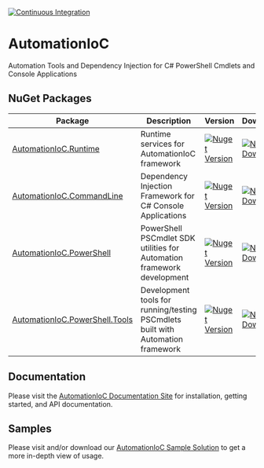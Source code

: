[![Continuous Integration](https://github.com/AutomationIoC/Automation/actions/workflows/continuous-integration.yml/badge.svg)](https://github.com/AutomationIoC/Automation/actions/workflows/continuous-integration.yml)

# AutomationIoC

Automation Tools and Dependency Injection for C# PowerShell Cmdlets and Console Applications

## NuGet Packages

| Package                                                                                          | Description                                                                     | Version                                                                                                                                                     | Downloads                                                                                                                                                      |
| ------------------------------------------------------------------------------------------------ | ------------------------------------------------------------------------------- | ----------------------------------------------------------------------------------------------------------------------------------------------------------- | -------------------------------------------------------------------------------------------------------------------------------------------------------------- |
| [AutomationIoC.Runtime](https://www.nuget.org/packages/AutomationIoC.Runtime/)                   | Runtime services for AutomationIoC framework                                    | [![Nuget Version](https://img.shields.io/nuget/v/AutomationIoC.Runtime?logo=nuget)](https://www.nuget.org/packages/AutomationIoC.Runtime)                   | [![Nuget Downloads](https://img.shields.io/nuget/dt/AutomationIoC.Runtime?logo=nuget)](https://www.nuget.org/packages/AutomationIoC.Runtime)                   |
| [AutomationIoC.CommandLine](https://www.nuget.org/packages/AutomationIoC.CommandLine/)           | Dependency Injection Framework for C# Console Applications                      | [![Nuget Version](https://img.shields.io/nuget/v/AutomationIoC.CommandLine?logo=nuget)](https://www.nuget.org/packages/AutomationIoC.CommandLine)           | [![Nuget Downloads](https://img.shields.io/nuget/dt/AutomationIoC.CommandLine?logo=nuget)](https://www.nuget.org/packages/AutomationIoC.CommandLine)           |
| [AutomationIoC.PowerShell](https://www.nuget.org/packages/AutomationIoC.PowerShell/)             | PowerShell PSCmdlet SDK utilities for Automation framework development          | [![Nuget Version](https://img.shields.io/nuget/v/AutomationIoC.PowerShell?logo=nuget)](https://www.nuget.org/packages/AutomationIoC.PowerShell)             | [![Nuget Downloads](https://img.shields.io/nuget/dt/AutomationIoC.PowerShell?logo=nuget)](https://www.nuget.org/packages/AutomationIoC.PowerShell)             |
| [AutomationIoC.PowerShell.Tools](https://www.nuget.org/packages/AutomationIoC.PowerShell.Tools/) | Development tools for running/testing PSCmdlets built with Automation framework | [![Nuget Version](https://img.shields.io/nuget/v/AutomationIoC.PowerShell.Tools?logo=nuget)](https://www.nuget.org/packages/AutomationIoC.PowerShell.Tools) | [![Nuget Downloads](https://img.shields.io/nuget/dt/AutomationIoC.PowerShell.Tools?logo=nuget)](https://www.nuget.org/packages/AutomationIoC.PowerShell.Tools) |

## Documentation

Please visit the [AutomationIoC Documentation Site](https://AutomationIoC.github.io/Automation/) for installation, getting started, and API documentation.

## Samples

Please visit and/or download our [AutomationIoC Sample Solution](https://github.com/AutomationIoC/Automation/tree/main/samples) to get a more in-depth view of usage.
